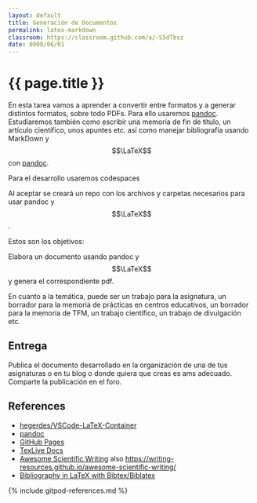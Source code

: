 ```yaml
---
layout: default
title: Generación de Documentos
permalink: latex-markdown
classroom: https://classroom.github.com/a/-S5dTbsz
date: 0000/06/01
---
```


# {{ page.title }}

En esta tarea vamos a aprender a convertir entre formatos y a generar distintos formatos, sobre todo PDFs. Para ello usaremos [pandoc](https://pandoc.org/). Estudiaremos también como escribir una memoria de fin de título, un artículo científico, unos apuntes etc. así como manejar bibliografía usando MarkDown y  $$\LaTeX$$ con [pandoc](https://pandoc.org/).

Para el desarrollo usaremos codespaces 

Al aceptar se creará un repo con los archivos y carpetas necesarios para usar pandoc y $$\LaTeX$$. 

Estos son los objetivos:

Elabora un documento usando pandoc y $$\LaTeX$$ y genera el correspondiente pdf.  

En cuanto a la temática, puede ser un trabajo para la asignatura, 
un borrador para la memoria de prácticas en centros educativos, 
un borrador para la memoria de TFM, 
un trabajo científico, 
un trabajo de divulgación etc.


## Entrega

Publica el documento desarrollado en la organización de una de tus asignaturas o en tu blog o donde quiera que creas es ams adecuado. Comparte la publicación en el foro.


<!--
[GitPod](https://www.gitpod.io/docs/getting-started).

Despliegue el repo en GitPod usando el botón GitPod. El contenedor/Docker/Máquina Virtual creado instalará $$\LaTeX$$ y pandoc (lleva su tiempo, tenga paciencia).
-->

## References

* [hegerdes/VSCode-LaTeX-Container](https://github.com/hegerdes/VSCode-LaTeX-Container)
* [pandoc](https://pandoc.org/)
* [GitHub Pages](https://pages.github.com/)
* [TexLive Docs](https://www.tug.org/texlive/doc/texlive-en/texlive-en.html)
* [Awesome Scientific Writing](https://github.com/writing-resources/awesome-scientific-writing) also <https://writing-resources.github.io/awesome-scientific-writing/>
* [Bibliography in LaTeX with Bibtex/Biblatex](https://latex-tutorial.com/tutorials/bibtex/)

{% include gitpod-references.md %}

